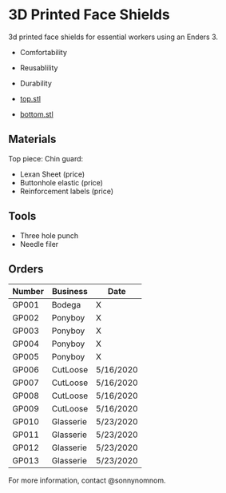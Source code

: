 # 3D Printed Face Shields

3d printed face shields for essential workers using an Enders 3.

- Comfortability 
- Reusablility
- Durability

- [top.stl](https://github.com/sonnynomnom/diy-face-shields/blob/master/top.stl)
- [bottom.stl](https://github.com/sonnynomnom/diy-face-shields/blob/master/bottom.stl)

## Materials

Top piece:
Chin guard:

- Lexan Sheet (price)
- Buttonhole elastic (price)
- Reinforcement labels (price)

## Tools

- Three hole punch
- Needle filer

## Orders

| Number | Business | Date |
| --- | --- | --- |
| GP001 | Bodega | X |
| GP002 | Ponyboy | X |
| GP003 | Ponyboy | X |
| GP004 | Ponyboy | X |
| GP005 | Ponyboy | X |
| GP006 | CutLoose | 5/16/2020 |
| GP007 | CutLoose | 5/16/2020 |
| GP008 | CutLoose | 5/16/2020 |
| GP009 | CutLoose | 5/16/2020 |
| GP010 | Glasserie | 5/23/2020 |
| GP011 | Glasserie | 5/23/2020 |
| GP012 | Glasserie | 5/23/2020 |
| GP013 | Glasserie | 5/23/2020 |

For more information, contact @sonnynomnom.
